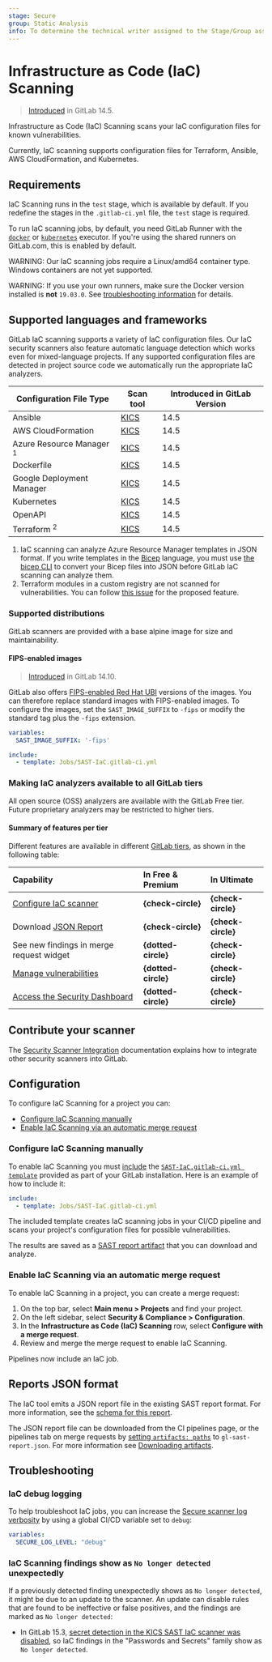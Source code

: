 ```yaml
---
stage: Secure
group: Static Analysis
info: To determine the technical writer assigned to the Stage/Group associated with this page, see https://about.gitlab.com/handbook/engineering/ux/technical-writing/#assignments
---
```


# Infrastructure as Code (IaC) Scanning

> [Introduced](https://gitlab.com/groups/gitlab-org/-/epics/6655) in GitLab 14.5.

Infrastructure as Code (IaC) Scanning scans your IaC configuration files for known vulnerabilities.

Currently, IaC scanning supports configuration files for Terraform, Ansible, AWS CloudFormation, and Kubernetes.

## Requirements

IaC Scanning runs in the `test` stage, which is available by default. If you redefine the stages in the `.gitlab-ci.yml` file, the `test` stage is required.

To run IaC scanning jobs, by default, you need GitLab Runner with the
[`docker`](https://docs.gitlab.com/runner/executors/docker.html) or
[`kubernetes`](https://docs.gitlab.com/runner/install/kubernetes.html) executor.
If you're using the shared runners on GitLab.com, this is enabled by default.

WARNING:
Our IaC scanning jobs require a Linux/amd64 container type. Windows containers are not yet supported.

WARNING:
If you use your own runners, make sure the Docker version installed
is **not** `19.03.0`. See [troubleshooting information](../sast/index.md#error-response-from-daemon-error-processing-tar-file-docker-tar-relocation-error) for details.

## Supported languages and frameworks

GitLab IaC scanning supports a variety of IaC configuration files. Our IaC security scanners also feature automatic language detection which works even for mixed-language projects. If any supported configuration files are detected in project source code we automatically run the appropriate IaC analyzers.

| Configuration File Type                  | Scan tool                        | Introduced in GitLab Version  |
|------------------------------------------|----------------------------------|-------------------------------|
| Ansible                                  | [KICS](https://kics.io/)         | 14.5                          |
| AWS CloudFormation                       | [KICS](https://kics.io/)         | 14.5                          |
| Azure Resource Manager <sup>1</sup>      | [KICS](https://kics.io/)         | 14.5                          |
| Dockerfile                               | [KICS](https://kics.io/)         | 14.5                          |
| Google Deployment Manager                | [KICS](https://kics.io/)         | 14.5                          |
| Kubernetes                               | [KICS](https://kics.io/)         | 14.5                          |
| OpenAPI                                  | [KICS](https://kics.io/)         | 14.5                          |
| Terraform <sup>2</sup>                   | [KICS](https://kics.io/)         | 14.5                          |

1. IaC scanning can analyze Azure Resource Manager templates in JSON format. If you write templates in the [Bicep](https://docs.microsoft.com/en-us/azure/azure-resource-manager/bicep/overview) language, you must use [the bicep CLI](https://docs.microsoft.com/en-us/azure/azure-resource-manager/bicep/bicep-cli) to convert your Bicep files into JSON before GitLab IaC scanning can analyze them.
1. Terraform modules in a custom registry are not scanned for vulnerabilities. You can follow [this issue](https://gitlab.com/gitlab-org/gitlab/-/issues/357004) for the proposed feature.

### Supported distributions

GitLab scanners are provided with a base alpine image for size and maintainability.

#### FIPS-enabled images

> [Introduced](https://gitlab.com/groups/gitlab-org/-/epics/6479) in GitLab 14.10.

GitLab also offers [FIPS-enabled Red Hat UBI](https://www.redhat.com/en/blog/introducing-red-hat-universal-base-image)
versions of the images. You can therefore replace standard images with FIPS-enabled
images. To configure the images, set the `SAST_IMAGE_SUFFIX` to `-fips` or modify the
standard tag plus the `-fips` extension.

```yaml
variables:
  SAST_IMAGE_SUFFIX: '-fips'

include:
  - template: Jobs/SAST-IaC.gitlab-ci.yml
```

### Making IaC analyzers available to all GitLab tiers

All open source (OSS) analyzers are available with the GitLab Free tier. Future proprietary analyzers may be restricted to higher tiers.

#### Summary of features per tier

Different features are available in different [GitLab tiers](https://about.gitlab.com/pricing/),
as shown in the following table:

| Capability                                                      | In Free & Premium   | In Ultimate        |
|:----------------------------------------------------------------|:--------------------|:-------------------|
| [Configure IaC scanner](#configuration)                         | **{check-circle}**  | **{check-circle}** |
| Download [JSON Report](#reports-json-format)                    | **{check-circle}**  | **{check-circle}** |
| See new findings in merge request widget                        | **{dotted-circle}** | **{check-circle}** |
| [Manage vulnerabilities](../vulnerabilities/index.md)           | **{dotted-circle}** | **{check-circle}** |
| [Access the Security Dashboard](../security_dashboard/index.md) | **{dotted-circle}** | **{check-circle}** |

## Contribute your scanner

The [Security Scanner Integration](../../../development/integrations/secure.md) documentation explains how to integrate other security scanners into GitLab.

## Configuration

To configure IaC Scanning for a project you can:

- [Configure IaC Scanning manually](#configure-iac-scanning-manually)
- [Enable IaC Scanning via an automatic merge request](#enable-iac-scanning-via-an-automatic-merge-request)

### Configure IaC Scanning manually

To enable IaC Scanning you must [include](../../../ci/yaml/index.md#includetemplate) the
[`SAST-IaC.gitlab-ci.yml template`](https://gitlab.com/gitlab-org/gitlab/-/blob/master/lib/gitlab/ci/templates/Jobs/SAST-IaC.gitlab-ci.yml) provided as part of your GitLab installation. Here is an example of how to include it:

```yaml
include:
  - template: Jobs/SAST-IaC.gitlab-ci.yml
```

The included template creates IaC scanning jobs in your CI/CD pipeline and scans
your project's configuration files for possible vulnerabilities.

The results are saved as a
[SAST report artifact](../../../ci/yaml/artifacts_reports.md#artifactsreportssast)
that you can download and analyze.

### Enable IaC Scanning via an automatic merge request

To enable IaC Scanning in a project, you can create a merge request:

1. On the top bar, select **Main menu > Projects** and find your project.
1. On the left sidebar, select **Security & Compliance > Configuration**.
1. In the **Infrastructure as Code (IaC) Scanning** row, select **Configure with a merge request**.
1. Review and merge the merge request to enable IaC Scanning.

Pipelines now include an IaC job.

## Reports JSON format

The IaC tool emits a JSON report file in the existing SAST report format. For more information, see the
[schema for this report](https://gitlab.com/gitlab-org/security-products/security-report-schemas/-/blob/master/dist/sast-report-format.json).

The JSON report file can be downloaded from the CI pipelines page, or the
pipelines tab on merge requests by [setting `artifacts: paths`](../../../ci/yaml/index.md#artifactspaths) to `gl-sast-report.json`. For more information see [Downloading artifacts](../../../ci/pipelines/job_artifacts.md).

## Troubleshooting

### IaC debug logging

To help troubleshoot IaC jobs, you can increase the [Secure scanner log verbosity](../sast/index.md#logging-level)
by using a global CI/CD variable set to `debug`:

```yaml
variables:
  SECURE_LOG_LEVEL: "debug"
```

### IaC Scanning findings show as `No longer detected` unexpectedly

If a previously detected finding unexpectedly shows as `No longer detected`, it might
be due to an update to the scanner. An update can disable rules that are found to
be ineffective or false positives, and the findings are marked as `No longer detected`:

- In GitLab 15.3, [secret detection in the KICS SAST IaC scanner was disabled](https://gitlab.com/gitlab-org/gitlab/-/issues/346181),
  so IaC findings in the "Passwords and Secrets" family show as `No longer detected`.
